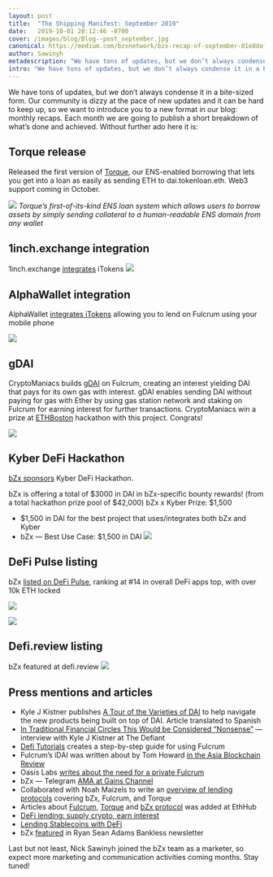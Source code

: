 ```yaml
---
layout: post
title:  "The Shipping Manifest: September 2019"
date:   2019-10-01 20:12:46 -0700
cover: /images/blog/Blog--post_september.jpg
canonical: https://medium.com/bzxnetwork/bzx-recap-of-september-81e8dafc93a4
author: Sawinyh
metadescription: "We have tons of updates, but we don’t always condense it in a bite-sized form. Our community is dizzy at the pace of new updates and it can be hard to keep up, so we want to introduce you to a new format in our blog: monthly recaps."
intro: "We have tons of updates, but we don’t always condense it in a bite-sized form. Our community is dizzy at the pace of new updates and it can be hard to keep up, so we want to introduce you to a new format in our blog: monthly recaps."
---
```

We have tons of updates, but we don’t always condense it in a bite-sized form. Our community is dizzy at the pace of new updates and it can be hard to keep up, so we want to introduce you to a new format in our blog: monthly recaps. Each month we are going to publish a short breakdown of what’s done and achieved.
Without further ado here it is:

## Torque release
Released the first version of [Torque](https://torque.loans), our ENS-enabled borrowing that lets you get into a loan as easily as sending ETH to dai.tokenloan.eth. Web3 support coming in October.

![](/images/blog/1_Tas12-Pcf_8_G0nC3vGf_A.png)
_Torque’s first-of-its-kind ENS loan system which allows users to borrow assets by simply sending collateral to a human-readable ENS domain from any wallet_

## 1inch.exchange integration

1inch.exchange [integrates](https://twitter.com/1inchExchange/status/1168286195635433473) iTokens
![](/images/blog/0_GcfQsDQztEHctC6X.png)

## AlphaWallet integration

AlphaWallet [integrates iTokens](https://twitter.com/AlphaWallet/status/1169553118830317571) allowing you to lend on Fulcrum using your mobile phone

![](/images/blog/0_eKEuDiCKa8TIrCHN.jpeg)

## gDAI

CryptoManiacs builds [gDAI](https://devpost.com/software/gdai) on Fulcrum, creating an interest yielding DAI that pays for its own gas with interest. gDAI enables sending DAI without paying for gas with Ether by using gas station network and staking on Fulcrum for earning interest for further transactions. CryptoManiacs win a prize at [ETHBoston](https://ethboston.devpost.com/) hackathon with this project. Congrats!

![](/images/blog/1_YD61cfjczTiI8Dj2K0OY-w.png)

## Kyber DeFi Hackathon
[bZx sponsors](https://blog.kyber.network/kyberdefi-virtual-hackathon-76ad120a3971) Kyber DeFi Hackathon.

bZx is offering a total of $3000 in DAI in bZx-specific bounty rewards! (from a total hackathon prize pool of $42,000)
bZx x Kyber Prize: $1,500
- $1,500 in DAI for the best project that uses/integrates both bZx and Kyber
- bZx — Best Use Case: $1,500 in DAI
![](/images/blog/0_atoLusQAfxyXAX5J.png)

## DeFi Pulse listing
bZx [listed on DeFi Pulse](https://defipulse.com/bzx), ranking at #14 in overall DeFi apps top, with over 10k ETH locked

![](/images/blog/1_rik7OYVo4GttMV7XNyZGyQ.png)

![](/images/blog/1_JItb-03gzSAYT4gu9WMZnQ.png)

## Defi.review listing
bZx featured at defi.review
![](/images/blog/1_aqDLt9dVD3zddnfD1HufkQ.png)

## Press mentions and articles
- Kyle J Kistner publishes [A Tour of the Varieties of DAI](https://medium.com/bzxnetwork/a-tour-of-the-varieties-of-dai-9ff155f7666c) to help navigate the new products being built on top of DAI. Article translated to Spanish
- [In Traditional Financial Circles This Would be Considered “Nonsense”](https://thedefiant.substack.com/p/in-traditional-financial-circles) — interview with Kyle J Kistner at The Defiant
- [Defi Tutorials](https://defitutorials.substack.com/p/margin-trading-with-fulcrum) creates a step-by-step guide for using Fulcrum
- Fulcrum’s iDAI was written about by Tom Howard [in the Asia Blockchain Review](https://www.asiablockchainreview.com/money-legos-defi/)
- Oasis Labs [writes about the need for a private Fulcrum](https://medium.com/oasislabs/london-defi-summit-key-takeaways-18b379f6f1a9)
- bZx — Telegram [AMA at Gains Channel](https://medium.com/gains-associates/bzx-telegram-ama-september-16-947cdc70363e)
- Collaborated with Noah Maizels to write an [overview of lending protocols](https://medium.com/finnexus/defi-lending-protocols-a-primer-f5c7ced049d0) covering bZx, Fulcrum, and Torque
- Articles about [Fulcrum](https://docs.ethhub.io/built-on-ethereum/open-finance/fulcrum/), [Torque](https://docs.ethhub.io/built-on-ethereum/open-finance/torque/) and [bZx protocol](https://docs.ethhub.io/built-on-ethereum/open-finance/lending/bzx/) was added at EthHub
- [DeFi lending: supply crypto, earn interest](https://nuggetsnews.com.au/defi-lending-supply-crypto-earn-interest/)
- [Lending Stablecoins with DeFi](https://defiprime.com/stablecoins-lending-experiment)
- bZx [featured](https://bankless.substack.com/p/interest-is-the-killer-app) in Ryan Sean Adams Bankless newsletter

Last but not least, Nick Sawinyh joined the bZx team as a marketer, so expect more marketing and communication activities coming months. Stay tuned!
